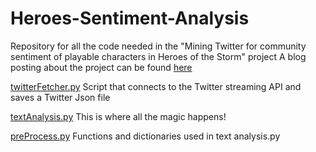 # Heroes-Sentiment-Analysis
Repository for all the code needed in the "Mining Twitter for community sentiment of playable characters in Heroes of the Storm" project
A blog posting about the project can be found [here](http://davidbroesch.com/2016/02/27/mining-twitter-for-community-sentiment-of-playable-characters-in-heroes-of-the-storm/)

[twitterFetcher.py](twitterFetcher.py) 
Script that connects to the Twitter streaming API and saves a Twitter Json file

[textAnalysis.py](textAnalysis.py)
This is where all the magic happens!

[preProcess.py](preProcess.py)
Functions and dictionaries used in text analysis.py
